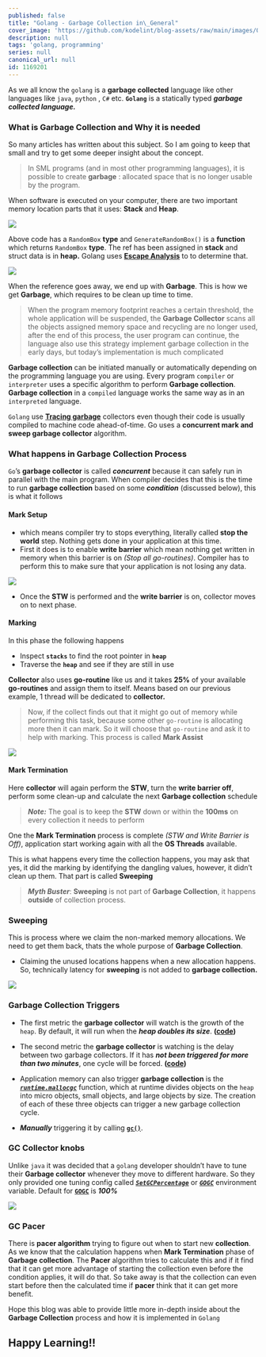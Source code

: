 ```yaml
---
published: false
title: "Golang - Garbage Collection in\_General"
cover_image: 'https://github.com/kodelint/blog-assets/raw/main/images/01-golang-garbage-collection-header.png'
description: null
tags: 'golang, programming'
series: null
canonical_url: null
id: 1169201
---
```

As we all know the `golang` is a **garbage collected** language like other languages like `java`, `python` , `C#` etc. **`Golang`** is a statically typed ***garbage collected language.***

### What is Garbage Collection and Why it is needed

So many articles has written about this subject. So I am going to keep that small and try to get some deeper insight about the concept.
>  In SML programs (and in most other programming languages), it is possible to create **garbage** : allocated space that is no longer usable by the program.

When software is executed on your computer, there are two important memory location parts that it uses: **Stack** and **Heap**.

![](https://github.com/kodelint/blog-assets/raw/main/images/01-garbage-collection.jpg)

Above code has a `RandomBox` **type** and `GenerateRandomBox()` is a **function** which returns `RandomBox` **type**. The ref has been assigned in **stack** and struct data is in **heap.** Golang uses **[Escape Analysis](https://en.wikipedia.org/wiki/Escape_analysis)** to to determine that.

![](https://github.com/kodelint/blog-assets/raw/main/images/02-garbage-collection.jpg)

When the reference goes away, we end up with **Garbage**. This is how we get **Garbage**, which requires to be clean up time to time.
>  When the program memory footprint reaches a certain threshold, the whole application will be suspended, the **Garbage Collector** scans all the objects assigned memory space and recycling are no longer used, after the end of this process, the user program can continue, the language also use this strategy implement garbage collection in the early days, but today’s implementation is much complicated

**Garbage collection** can be initiated manually or automatically depending on the programming language you are using. Every program `compiler` or `interpreter` uses a specific algorithm to perform **Garbage collection**. **Garbage collection** in a `compiled` language works the same way as in an `interpreted` language.

`Golang` use **[Tracing garbage](https://en.wikipedia.org/wiki/Tracing_garbage_collection)** collectors even though their code is usually compiled to machine code ahead-of-time. Go uses a **concurrent mark and sweep garbage collector** algorithm.

### What happens in Garbage Collection Process

`Go`’s **garbage collector** is called _**concurrent**_ because it can safely run in parallel with the main program. When compiler decides that this is the time to run **garbage collection** based on some _**condition**_ (discussed below), this is what it follows

#### Mark Setup

* which means compiler try to stops everything, literally called **stop the world** step. Nothing gets done in your application at this time.
* First it does is to enable **write barrier** which mean nothing get written in memory when this barrier is on *(Stop all go-routines)*. Compiler has to perform this to make sure that your application is not losing any data.

![](https://github.com/kodelint/blog-assets/raw/main/images/01-golang-gc-mark-setup.png)

* Once the **STW** is performed and the **write barrier** is on, collector moves on to next phase.

#### Marking

In this phase the following happens

* Inspect **`stacks`** to find the root pointer in **`heap`**
* Traverse the **`heap`** and see if they are still in use

**Collector** also uses **go-routine** like us and it takes **25%** of your available **go-routines** and assign them to itself. Means based on our previous example, 1 thread will be dedicated to **collector.**
>  Now, if the collect finds out that it might go out of memory while performing this task, because some other `go-routine` is allocating more then it can mark. So it will choose that `go-routine` and ask it to help with marking. This process is called **Mark Assist**

![](https://github.com/kodelint/blog-assets/raw/main/images/01-golang-gc-marking.png)

#### Mark Termination

Here **collector** will again perform the **STW**, turn the **write barrier off**, perform some clean-up and calculate the next **Garbage collection** schedule
>  _**Note:**_ The goal is to keep the **STW** down or within the **100ms** on every collection it needs to perform

One the **Mark Termination** process is complete _(STW and Write Barrier is Off)_, application start working again with all the **OS Threads** available.

This is what happens every time the collection happens, you may ask that yes, it did the marking by identifying the dangling values, however, it didn’t clean up them. That part is called **Sweeping**
>  _**Myth Buster**_: **Sweeping** is not part of **Garbage Collection**, it happens **outside** of collection process.

### Sweeping
This is process where we claim the non-marked memory allocations. We need to get them back, thats the whole purpose of **Garbage Collection**.
* Claiming the unused locations happens when a new allocation happens. So, technically latency for **sweeping** is not added to **garbage collection.**

![](https://github.com/kodelint/blog-assets/raw/main/images/01-golang-gc-sweeping.gif)

### Garbage Collection Triggers

* The first metric the **garbage collector** will watch is the growth of the `heap`. By default, it will run when the _**heap doubles its size**_. **([code](https://github.com/golang/go/blob/master/src/runtime/mgc.go#L529))**
* The second metric the **garbage collector** is watching is the delay between two garbage collectors. If it has _**not been triggered for more than two minutes**_, one cycle will be forced. **([code](https://github.com/golang/go/blob/master/src/runtime/mgc.go#L560))**
* Application memory can also trigger **garbage collection** is the _**[`runtime.mallocgc`](https://github.com/golang/go/blob/master/src/runtime/malloc.go#L842)**_ function, which at runtime divides objects on the `heap` into micro objects, small objects, and large objects by size. The creation of each of these three objects can trigger a new garbage collection cycle.

* _**Manually**_ triggering it by calling **[`gc()`](https://github.com/golang/go/blob/master/src/runtime/mgc.go#L412)**.

### GC Collector knobs

Unlike `java` it was decided that a `golang` developer shouldn’t have to tune their **Garbage collector** whenever they move to different hardware. So they only provided one tuning config called _**[`SetGCPercentage`](https://pkg.go.dev/runtime/debug#SetGCPercent)**_ or _**[`GOGC`](https://pkg.go.dev/runtime#hdr-Environment_Variables)**_ environment variable. Default for **[`GOGC`](https://pkg.go.dev/runtime#hdr-Environment_Variables)** is _**100%**_

![](https://github.com/kodelint/blog-assets/raw/main/images/01-golang-gc-next-run-calculate.png)

### GC Pacer

There is **pacer algorithm** trying to figure out when to start new **collection**. As we know that the calculation happens when **Mark Termination** phase of **Garbage collection**. The **Pacer** algorithm tries to calculate this and if it find that it can get more advantage of starting the collection even before the condition applies, it will do that. So take away is that the collection can even start before then the calculated time if **pacer** think that it can get more benefit.

Hope this blog was able to provide little more in-depth inside about the **Garbage Collection** process and how it is implemented in `Golang`

## Happy Learning!!
